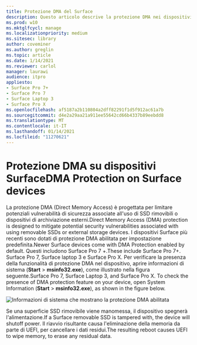 ```yaml
---
title: Protezione DMA del Surface
description: Questo articolo descrive la protezione DMA nei dispositivi Surface compatibili
ms.prod: w10
ms.mktglfcycl: manage
ms.localizationpriority: medium
ms.sitesec: library
author: coveminer
ms.author: greglin
ms.topic: article
ms.date: 1/14/2021
ms.reviewer: carlol
manager: laurawi
audience: itpro
appliesto:
- Surface Pro 7+
- Surface Pro 7
- Surface Laptop 3
- Surface Pro X
ms.openlocfilehash: af5187a2b110804a2dff82291f1d5f912ac61a7b
ms.sourcegitcommit: d4e2a29aa21a911ee55642cd66b4337b89eebdd8
ms.translationtype: MT
ms.contentlocale: it-IT
ms.lasthandoff: 01/14/2021
ms.locfileid: "11270621"
---
```

# <span data-ttu-id="19275-103">Protezione DMA su dispositivi Surface</span><span class="sxs-lookup"><span data-stu-id="19275-103">DMA Protection on Surface devices</span></span>

<span data-ttu-id="19275-104">La protezione DMA (Direct Memory Access) è progettata per limitare potenziali vulnerabilità di sicurezza associate all'uso di SSD rimovibili o dispositivi di archiviazione esterni.</span><span class="sxs-lookup"><span data-stu-id="19275-104">Direct Memory Access (DMA) protection is designed to mitigate potential security vulnerabilities associated with using removable SSDs or external storage devices.</span></span> <span data-ttu-id="19275-105">I dispositivi Surface più recenti sono dotati di protezione DMA abilitata per impostazione predefinita.</span><span class="sxs-lookup"><span data-stu-id="19275-105">Newer Surface devices come with DMA Protection enabled by default.</span></span> <span data-ttu-id="19275-106">Questi includono Surface Pro 7 +.</span><span class="sxs-lookup"><span data-stu-id="19275-106">These include Surface Pro 7+.</span></span> <span data-ttu-id="19275-107">Surface Pro 7, Surface laptop 3 e Surface Pro X.  Per verificare la presenza della funzionalità di protezione DMA nel dispositivo, aprire informazioni di sistema (**Start**  >  **msinfo32.exe**), come illustrato nella figura seguente.</span><span class="sxs-lookup"><span data-stu-id="19275-107">Surface Pro 7, Surface Laptop 3, and Surface Pro X.  To check the presence of DMA protection feature on your device, open System Information (**Start** > **msinfo32.exe**), as shown in the figure below.</span></span>

![Informazioni di sistema che mostrano la protezione DMA abilitata](images/systeminfodma.png)

<span data-ttu-id="19275-109">Se una superficie SSD rimovibile viene manomessa, il dispositivo spegnerà l'alimentazione.</span><span class="sxs-lookup"><span data-stu-id="19275-109">If a Surface removable SSD is tampered with, the device will shutoff power.</span></span> <span data-ttu-id="19275-110">Il riavvio risultante causa l'eliminazione della memoria da parte di UEFI, per cancellare i dati residui.</span><span class="sxs-lookup"><span data-stu-id="19275-110">The resulting reboot causes UEFI to wipe memory, to erase any residual data.</span></span>
